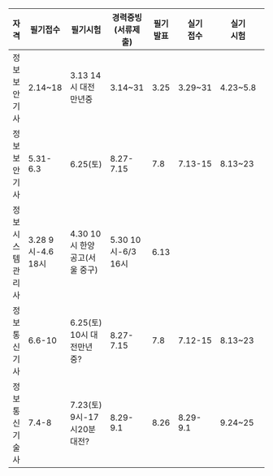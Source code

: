| 자격             | 필기접수          | 필기시험                    | 경력증빙<br>(서류제출) | 필기<br>발표 | 실기<br>접수 | 실기<br>시험 | 최종<br>발표 |  
| ---------------- | ---------------- | -------------------------- | ------------------- | -------- | -------- | -------- | -------- |  
| 정보보안기사      | 2.14~18          | 3.13 14시 대전만년중         | 3.14~31             | 3.25     | 3.29~31 | 4.23~5.8 | 5.27 |  
| 정보보안기사      | 5.31-6.3         | 6.25(토)                    | 8.27-7.15           | 7.8      | 7.13-15 | 8.13~23 | 9.8 |  
| 정보시스템관리사 | 3.28 9시-4.6 18시 | 4.30 10시 한양공고(서울 중구) | 5.30 10시-6/3 16시 | 6.13     |  
| 정보통신기사   | 6.6-10             | 6.25(토) 10시 대전만년중?     | 8.27-7.15           | 7.8      | 7.12-15 | 8.13~23 | 9.2 |  
| 정보통신기술사 | 7.4-8              | 7.23(토) 9시-17시20분 대전?   | 8.29-9.1            | 8.26     | 8.29-9.1 | 9.24~25 | 9.30 |  
